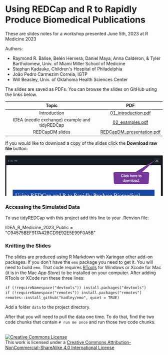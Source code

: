 # Using REDCap and R to Rapidly Produce Biomedical Publications

These are slides notes for a workshop presented June 5th, 2023 at R Medicine 2023

Authors:

+ Raymond R. Balise, Belén Hervera, Daniel Maya, Anna Calderon, & Tyler Bartholomew, Univ. of Miami Miller School of Medicine
+ Stephan Kadauke, Children's Hospital of Philadelphia
+ João Pedro Carmezim Correia, IGTP
+ Will Beasley, Univ. of Oklahoma Health Sciences Center

The slides are saved as PDFs. You can browse the slides on GitHub using the links below.  

| Topic | PDF | 
|:-----:|:---:|
| Introduction | [01_introduction.pdf](01_introduction.pdf) |
| IDEA (needle exchange) example and tidyREDCap | [02_examples.pdf](02_examples.pdf) |
| REDCapDM slides | [REDCapDM_presentation.pdf](REDCapDM_presentation.pdf) |

If you would like to download a copy of the slides click the **Download raw file** button:

![](download.jpg)

### Accessing the Simulated Data

To use tidyREDCap with this project add this line to your .Renvion file:

IDEA_R_Medicine_2023_Public = "C94575BEF917A428CD9E92E5E99F0A5B"

### Knitting the Slides
The slides are produced using R Markdown with Xaringan other add-on packages. If you don't have the `emo` package you need to get it.  You will need to build `emo`.  That code requires [RTools](https://cran.r-project.org/bin/windows/Rtools/) for Windows or Xcode for Mac (it is in the Mac *App Store*) to be installed on your computer.  After adding RTools or XCode run these three lines:

```
if (!requireNamespace("devtools")) install.packages("devtools")
if (!requireNamespace("remotes")) install.packages("remotes")
remotes::install_github("hadley/emo", quiet = TRUE)
```

Add a folder `data` to the project directory.

After that you will need to pull the data one time.  To do that, find the two code chunks that contain `# run me once` and run those two code chunks.  

<br/>
<a rel="license" href="http://creativecommons.org/licenses/by-nc-sa/4.0/"><img alt="Creative Commons License" style="border-width:0" src="https://i.creativecommons.org/l/by-nc-sa/4.0/88x31.png" /></a><br />This work is licensed under a <a rel="license" href="http://creativecommons.org/licenses/by-nc-sa/4.0/">Creative Commons Attribution-NonCommercial-ShareAlike 4.0 International License</a>
